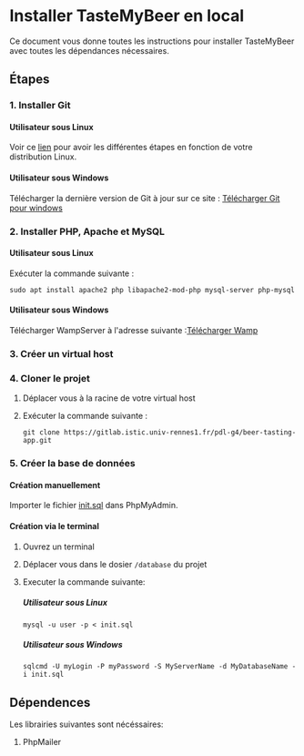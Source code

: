 # Installer TasteMyBeer en local

Ce document vous donne toutes les instructions pour installer TasteMyBeer avec toutes les dépendances nécessaires.

## Étapes

### 1. Installer Git

#### Utilisateur sous Linux

Voir ce [lien](http://git-scm.com/download/linux) pour avoir les différentes étapes en fonction de votre distribution Linux.

#### Utilisateur sous Windows

Télécharger la dernière version de Git à jour sur ce site : [Télécharger Git pour windows](http://git-scm.com/download/win)

### 2. Installer PHP, Apache et MySQL

#### Utilisateur sous Linux

Exécuter la commande suivante :

```
sudo apt install apache2 php libapache2-mod-php mysql-server php-mysql
```

#### Utilisateur sous Windows

Télécharger WampServer à l'adresse suivante :[Télécharger Wamp](https://www.wampserver.com/)

### 3. Créer un virtual host

### 4. Cloner le projet

1. Déplacer vous à la racine de votre virtual host
2. Exécuter la commande suivante :

   ```
   git clone https://gitlab.istic.univ-rennes1.fr/pdl-g4/beer-tasting-app.git
   ```

### 5. Créer la base de données

#### Création manuellement

Importer le fichier [init.sql]() dans PhpMyAdmin.

#### Création via le terminal

1. Ouvrez un terminal
2. Déplacer vous dans le dosier `/database` du projet
3. Executer la commande suivante:

   ##### Utilisateur sous Linux

   ```
   mysql -u user -p < init.sql
   ```

   ##### Utilisateur sous Windows

   ```
   sqlcmd -U myLogin -P myPassword -S MyServerName -d MyDatabaseName -i init.sql
   ```

## Dépendences

Les librairies suivantes sont nécéssaires:

1. PhpMailer
